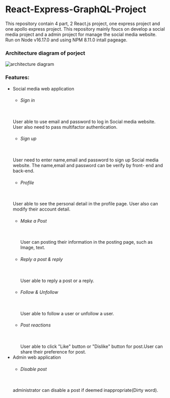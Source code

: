 # React-Express-GraphQL-Project
This repository contain 4 part, 2 React.js project, one express project and one apollo express project. This repository mainly foucs on develop a social media project and a admin project for manage the social media website. Run on Node v16.17.0 and using NPM 8.11.0 intall pageage.


### Architecture diagram of porject 
![architecture diagram ](https://firebasestorage.googleapis.com/v0/b/whitegive-bc20c.appspot.com/o/images%2FReact%20diagram.png?alt=media&token=05e5afb6-96d5-49bb-b5fc-9cefc31a1f36)

### Features:
* Social media web application
  * ###### Sign in
   <br>User able to use email and password to log in Social media website. User also need to pass multifactor authentication. 
  * ###### Sign up
   <br>User need to enter name,email and password to sign up Social media website. The name,email and password can be verify by front- end and back-end.
  * ###### Profile 
   <br>User able to see the personal detail in the profile page. User also can modify their account detail.
  * ###### Make a Post
    <br>User can posting their information in the posting page, such as Image, text.
  * ###### Reply a post & reply 
    <br>User able to reply a post or a reply.
  * ###### Follow & Unfollow 
    <br>User able to follow a user or unfollow a user.
  * ###### Post reactions
    <br>User able to click "Like" button or "Dislike" button for post.User can share their preference for post.
 * Admin web application
   * ###### Disable post 
   <br>administrator can disable a post if deemed inappropriate(Dirty word).
